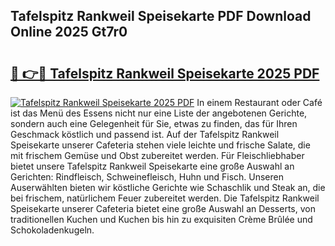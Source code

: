 ## Tafelspitz Rankweil Speisekarte PDF Download Online 2025 Gt7r0

# <h2><a href="http://gc68yx.nevu.top/?p=Tafelspitz+Rankweil+Speisekarte">🔗 👉🔴 Tafelspitz Rankweil Speisekarte 2025 PDF</a></h2>

[![Tafelspitz Rankweil Speisekarte 2025 PDF](https://i.imgur.com/dBaPXMq.png)](http://gc68yx.nevu.top/?p=Tafelspitz+Rankweil+Speisekarte)
In einem Restaurant oder Café ist das Menü des Essens nicht nur eine Liste der angebotenen Gerichte, sondern auch eine Gelegenheit für Sie, etwas zu finden, das für Ihren Geschmack köstlich und passend ist. Auf der Tafelspitz Rankweil Speisekarte unserer Cafeteria stehen viele leichte und frische Salate, die mit frischem Gemüse und Obst zubereitet werden. Für Fleischliebhaber bietet unsere Tafelspitz Rankweil Speisekarte eine große Auswahl an Gerichten: Rindfleisch, Schweinefleisch, Huhn und Fisch. Unseren Auserwählten bieten wir köstliche Gerichte wie Schaschlik und Steak an, die bei frischem, natürlichem Feuer zubereitet werden. Die Tafelspitz Rankweil Speisekarte unserer Cafeteria bietet eine große Auswahl an Desserts, von traditionellen Kuchen und Kuchen bis hin zu exquisiten Crème Brûlée und Schokoladenkugeln.
